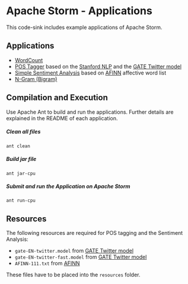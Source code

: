 Apache Storm - Applications
==========
This code-sink includes example applications of Apache Storm.

## Applications
  - [WordCount](wordcount)
  - [POS Tagger](pos_tagger) based on the [Stanford NLP](http://nlp.stanford.edu/software/corenlp.shtml) and the [GATE Twitter model](https://gate.ac.uk/wiki/twitter-postagger.html)
  - [Simple Sentiment Analysis](simple_sentiment_analysis) based on [AFINN](http://www2.imm.dtu.dk/pubdb/views/publication_details.php?id=6010) affective word list
  - [N-Gram (Bigram)](n_gram)

## Compilation and Execution
Use Apache Ant to build and run the applications.
Further details are explained in the README of each application. 

##### Clean all files
`ant clean`

##### Build jar file
`ant jar-cpu`

##### Submit and run the Application on Apache Storm
`ant run-cpu`

## Resources
The following resources are required for POS tagging and the Sentiment Analysis:

 - `gate-EN-twitter.model` from [GATE Twitter model](https://gate.ac.uk/wiki/twitter-postagger.html)
 - `gate-EN-twitter-fast.model` from [GATE Twitter model](https://gate.ac.uk/wiki/twitter-postagger.html)
 - `AFINN-111.txt` from [AFINN](http://www2.imm.dtu.dk/pubdb/views/publication_details.php?id=6010)

These files have to be placed into the `resources` folder.




